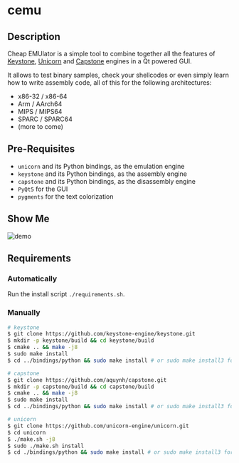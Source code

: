 # cemu

## Description

Cheap EMUlator is a simple tool to combine together all the features of [Keystone](https://github.com/keystone-engine/keystone),
[Unicorn](https://github.com/unicorn-engine/unicorn/) and [Capstone](https://github.com/aquynh/capstone) engines in a Qt powered GUI.

It allows to test binary samples, check your shellcodes or even simply learn how to
write assembly code, all of this for the following architectures:

   - x86-32 / x86-64
   - Arm / AArch64
   - MIPS / MIPS64
   - SPARC / SPARC64
   - (more to come)


## Pre-Requisites

  - `unicorn` and its Python bindings, as the emulation engine
  - `keystone` and its Python bindings, as the assembly engine
  - `capstone` and its Python bindings, as the disassembly engine
  - `PyQt5` for the GUI
  - `pygments` for the text colorization


## Show Me

![demo](https://i.imgur.com/7CZbuHO.png)

## Requirements

### Automatically

Run the install script `./requirements.sh`.

### Manually
```bash
# keystone
$ git clone https://github.com/keystone-engine/keystone.git
$ mkdir -p keystone/build && cd keystone/build
$ cmake .. && make -j8
$ sudo make install
$ cd ../bindings/python && sudo make install # or sudo make install3 for Python3

# capstone
$ git clone https://github.com/aquynh/capstone.git
$ mkdir -p capstone/build && cd capstone/build
$ cmake .. && make -j8
$ sudo make install
$ cd ../bindings/python && sudo make install # or sudo make install3 for Python3

# unicorn
$ git clone https://github.com/unicorn-engine/unicorn.git
$ cd unicorn
$ ./make.sh -j8
$ sudo ./make.sh install
$ cd ./bindings/python && sudo make install # or sudo make install3 for Python3
```
